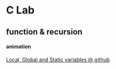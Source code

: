 # C Lab
## function & recursion

#### animation
[Local, Global and Static variables @ github](https://github.com/Baharkaviani/C_lab_animations/blob/main/animationResults/variable.mp4)

